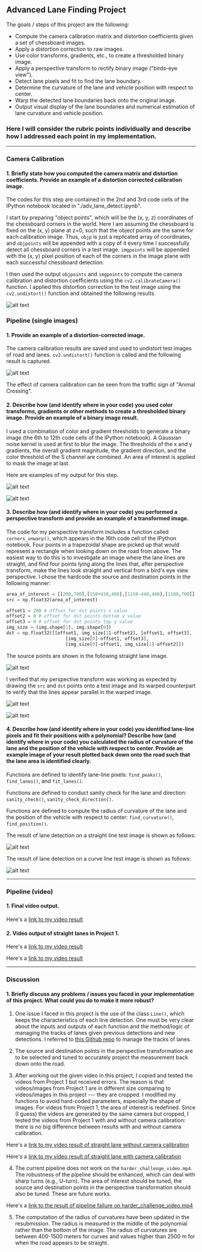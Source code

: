 ## **Advanced Lane Finding Project**

The goals / steps of this project are the following:

* Compute the camera calibration matrix and distortion coefficients given a set of chessboard images.
* Apply a distortion correction to raw images.
* Use color transforms, gradients, etc., to create a thresholded binary image.
* Apply a perspective transform to rectify binary image ("birds-eye view").
* Detect lane pixels and fit to find the lane boundary.
* Determine the curvature of the lane and vehicle position with respect to center.
* Warp the detected lane boundaries back onto the original image.
* Output visual display of the lane boundaries and numerical estimation of lane curvature and vehicle position.

[//]: # (Image References)

[image1]: ./test_results/undistort_output_chess.png "Undistorted chessboard"
[image2]: ./test_results/undistort_output_road.png "Undistorted road"
[image3]: ./test_results/test_straight_pipeline.png "straight1"
[image4]: ./test_results/test_curve_pipeline3.png "curve3"
[image5]: ./test_results/persp_trans.png
[image6]: ./test_results/persp_trans_result_straight.png
[image7]: ./test_results/persp_trans_result_curve.png
[image8]: ./test_results/res_straight1.png
[image9]: ./test_results/res_curve3.png

### Here I will consider the rubric points individually and describe how I addressed each point in my implementation.  

---


### Camera Calibration

#### 1. Briefly state how you computed the camera matrix and distortion coefficients. Provide an example of a distortion corrected calibration image.

The codes for this step are contained in the 2nd and 3rd code cells of the IPython notebook located in "./adv_lane_detect.ipynb".

I start by preparing "object points", which will be the (x, y, z) coordinates of the chessboard corners in the world. Here I am assuming the chessboard is fixed on the (x, y) plane at z=0, such that the object points are the same for each calibration image.  Thus, `objp` is just a replicated array of coordinates, and `objpoints` will be appended with a copy of it every time I successfully detect all chessboard corners in a test image.  `imgpoints` will be appended with the (x, y) pixel position of each of the corners in the image plane with each successful chessboard detection.

I then used the output `objpoints` and `imgpoints` to compute the camera calibration and distortion coefficients using the `cv2.calibrateCamera()` function. I applied this distortion correction to the test image using the `cv2.undistort()` function and obtained the following results. 


![alt text][image1]

### Pipeline (single images)

#### 1. Provide an example of a distortion-corrected image.

The camera calibration results are saved and used to undistort test images of road and lanes. `cv2.undistort()` function is called and the following result is captured.

![alt text][image2]

The effect of camera calibration can be seen from the traffic sign of "Animal Crossing".

#### 2. Describe how (and identify where in your code) you used color transforms, gradients or other methods to create a thresholded binary image.  Provide an example of a binary image result.

I used a combination of color and gradient thresholds to generate a binary image (the 6th to 12th code cells of the IPython notebook). A Gaussian noise kernel is used at first to blur the image. The thresholds of the x and y gradients, the overall gradient magnitude, the gradient direction, and the color threshold of the S channel are combined. An area of interest is applied to mask the image at last.

Here are examples of my output for this step.

![alt text][image3]

![alt text][image4]

#### 3. Describe how (and identify where in your code) you performed a perspective transform and provide an example of a transformed image.

The code for my perspective transform includes a function called `corners_unwarp()`, which appears in the 16th code cell of the IPython notebook. Four points in a trapezoidal shape are picked up that would represent a rectangle when looking down on the road from above. The easiest way to do this is to investigate an image where the lane lines are straight, and find four points lying along the lines that, after perspective transform, make the lines look straight and vertical from a bird's eye view perspective. I chose the hardcode the source and destination points in the following manner:

```python
area_of_interest = [[200,700],[150+430,460],[1150-440,460],[1100,700]]
src = np.float32(area_of_interest)

offset1 = 200 # offset for dst points x value
offset2 = 0 # offset for dst points bottom y value
offset3 = 0 # offset for dst points top y value
img_size = (img.shape[1], img.shape[0])
dst = np.float32([[offset1, img_size[1]-offset2], [offset1, offset3], 
                      [img_size[0]-offset1, offset3], 
                      [img_size[0]-offset1, img_size[1]-offset2]])
```

The source points are shown in the following straight lane image.

![alt text][image5]


I verified that my perspective transform was working as expected by drawing the `src` and `dst` points onto a test image and its warped counterpart to verify that the lines appear parallel in the warped image.

![alt text][image6]

![alt text][image7]

#### 4. Describe how (and identify where in your code) you identified lane-line pixels and fit their positions with a polynomial? Describe how (and identify where in your code) you calculated the radius of curvature of the lane and the position of the vehicle with respect to center. Provide an example image of your result plotted back down onto the road such that the lane area is identified clearly.

Functions are defined to identify lane-line pixels: `find_peaks()`, `find_lanes()`, and `fit_lanes()`. 

Functions are defined to conduct sanity check for the lane and direction: `sanity_check()`, `sanity_check_direction()`.

Functions are defined to compute the radius of curvature of the lane and the position of the vehicle with respect to center: `find_curvature()`, `find_position()`.

The result of lane detection on a straight line test image is shown as follows:

![alt text][image8]

The result of lane detection on a curve line test image is shown as follows:

![alt text][image9]


---

### Pipeline (video)

#### 1. Final video output.

Here's a [link to my video result](https://youtu.be/w4u4ASxWB0Y)


#### 2. Video output of straight lanes in Project 1.

Here's a [link to my video result](https://youtu.be/d1rhZlGDz7Q)

Here's a [link to my video result](https://youtu.be/kRHsZspxECU)

---

### Discussion

#### 1. Briefly discuss any problems / issues you faced in your implementation of this project.  What could you do to make it more robust?

1. One issue I faced in this project is the use of the class `Line()`, which keeps the characteristics of each line detection. One must be very clear about the inputs and outputs of each function and the method/logic of managing the tracks of lanes given previous detections and new detections. I referred to [this Github repo](https://github.com/wonjunee/Advanced-Lane-Finding/blob/master/Advanced-Lane-Finding-Submission.ipynb) to manage the tracks of lanes.

2. The source and destination points in the perspective transformation are to be selected and tuned to accurately project the measurement back down onto the road.

3. After working out the given video in this project, I copied and tested the videos from Project 1 but received errors. The reason is that videos/images from Project 1 are in different size comparing to videos/images in this project --- they are cropped. I modified my functions to avoid hard-coded parameters, especially the shape of images. For videos from Project 1, the area of interest is redefined. Since (I guess) the videos are generated by the same camera but cropped, I tested the videos from Project 1 with and without camera calibration: there is no big difference between results with and without camera calibration.

Here's a [link to my video result of straight lane without camera calibration](https://youtu.be/Bz-Lfpwkci8)

Here's a [link to my video result of straight lane with camera calibration](https://youtu.be/d1rhZlGDz7Q)

4. The current pipeline does not work on the `harder_challenge_video.mp4`. The robustness of the pipeline should be enhanced, which can deal with sharp turns (e.g., U-turn). The area of interest should be tuned, the source and destination points in the perspective transformation should also be tuned. These are future works.

Here's a [link to the result of pipeline failure on harder_challenge_video.mp4](https://youtu.be/kHzJzUg3wTE)

5. The computation of the radius of curvatures have been updated in the resubmission. The radius is measured in the middle of the polynomial rather than the bottom of the image. The radius of curvatures are between 400-1500 meters for curves and values higher than 2500 m for when the road appears to be straight.

